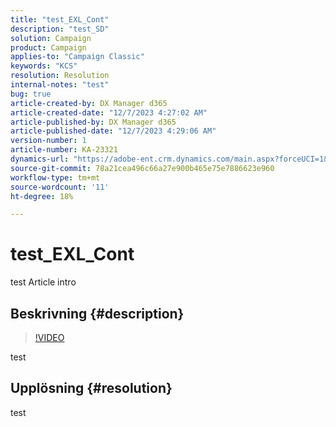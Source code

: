 ```yaml
---
title: "test_EXL_Cont"
description: "test_SD"
solution: Campaign
product: Campaign
applies-to: "Campaign Classic"
keywords: "KCS"
resolution: Resolution
internal-notes: "test"
bug: true
article-created-by: DX Manager d365
article-created-date: "12/7/2023 4:27:02 AM"
article-published-by: DX Manager d365
article-published-date: "12/7/2023 4:29:06 AM"
version-number: 1
article-number: KA-23321
dynamics-url: "https://adobe-ent.crm.dynamics.com/main.aspx?forceUCI=1&pagetype=entityrecord&etn=knowledgearticle&id=7fcca7db-b894-ee11-be37-6045bd006a22"
source-git-commit: 78a21cea496c66a27e900b465e75e7886623e960
workflow-type: tm+mt
source-wordcount: '11'
ht-degree: 18%

---
```


# test_EXL_Cont


test Article intro

## Beskrivning {#description}



>[!VIDEO](https://video.tv.adobe.com/v/18696?quality=9&amp;learn=on)


test

## Upplösning {#resolution}


test
